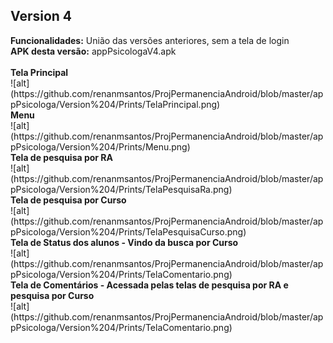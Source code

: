 <h2>Version 4</h2>
<b>Funcionalidades:</b> União das versões anteriores, sem a tela de login<br>
<b>APK desta versão:</b> appPsicologaV4.apk
<br><br>
<b>Tela Principal</b><br>
![alt](https://github.com/renanmsantos/ProjPermanenciaAndroid/blob/master/appPsicologa/Version%204/Prints/TelaPrincipal.png)<br>
<b>Menu</b><br>
![alt](https://github.com/renanmsantos/ProjPermanenciaAndroid/blob/master/appPsicologa/Version%204/Prints/Menu.png)<br>
<b>Tela de pesquisa por RA</b><br>
![alt](https://github.com/renanmsantos/ProjPermanenciaAndroid/blob/master/appPsicologa/Version%204/Prints/TelaPesquisaRa.png)<br>
<b>Tela de pesquisa por Curso</b><br>
![alt](https://github.com/renanmsantos/ProjPermanenciaAndroid/blob/master/appPsicologa/Version%204/Prints/TelaPesquisaCurso.png)<br>
<b>Tela de Status dos alunos - Vindo da busca por Curso</b><br>
![alt](https://github.com/renanmsantos/ProjPermanenciaAndroid/blob/master/appPsicologa/Version%204/Prints/TelaComentario.png)<br>
<b>Tela de Comentários - Acessada pelas telas de pesquisa por RA e pesquisa por Curso</b><br>
![alt](https://github.com/renanmsantos/ProjPermanenciaAndroid/blob/master/appPsicologa/Version%204/Prints/TelaComentario.png)<br>





